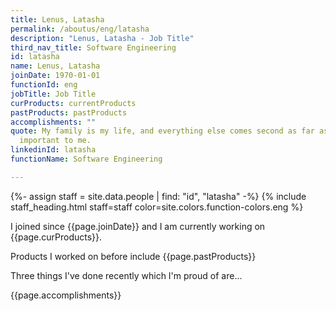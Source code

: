 ```yaml
---
title: Lenus, Latasha
permalink: /aboutus/eng/latasha
description: "Lenus, Latasha - Job Title"
third_nav_title: Software Engineering
id: latasha
name: Lenus, Latasha
joinDate: 1970-01-01
functionId: eng
jobTitle: Job Title
curProducts: currentProducts
pastProducts: pastProducts
accomplishments: ""
quote: My family is my life, and everything else comes second as far as what’s
  important to me.
linkedinId: latasha
functionName: Software Engineering

---
```


{%- assign staff = site.data.people | find: "id", "latasha" -%}
{% include staff_heading.html staff=staff color=site.colors.function-colors.eng %}

<p>I joined since {{page.joinDate}} and I am currently working on {{page.curProducts}}.</p>

<p>Products I worked on before include {{page.pastProducts}}</p>

<p>Three things I've done recently which I'm proud of are...</p>
{{page.accomplishments}}
